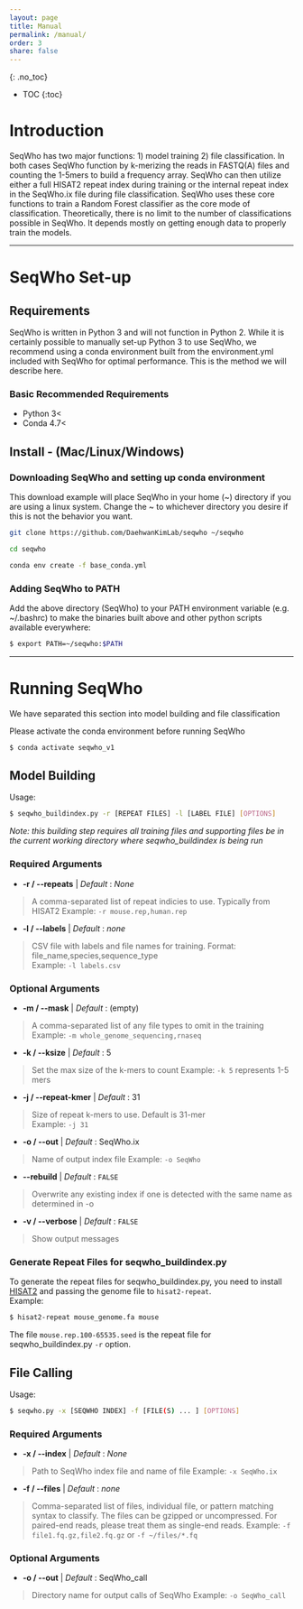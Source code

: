```yaml
---
layout: page
title: Manual
permalink: /manual/
order: 3
share: false
---
```


{: .no_toc}

- TOC
{:toc}

# Introduction

SeqWho has two major functions: 1) model training 2) file classification. In both cases SeqWho function by k-merizing the reads in FASTQ(A) files and counting the 1-5mers to build a frequency array. SeqWho can then utilize either a full HISAT2 repeat index during training or the internal repeat index in the SeqWho.ix file during file classification. SeqWho uses these core functions to train a Random Forest classifier as the core mode of classification. Theoretically, there is no limit to the number of classifications possible in SeqWho. It depends mostly on getting enough data to properly train the models.

---

# SeqWho Set-up

## Requirements
SeqWho is written in Python 3 and will not function in Python 2. While it is certainly possible to manually set-up Python 3 to use SeqWho, we recommend using a conda environment built from the environment.yml included with SeqWho for optimal performance. This is the method we will describe here. 

### Basic Recommended Requirements
+ Python 3<
+ Conda 4.7<

## Install - (Mac/Linux/Windows)
### Downloading SeqWho and setting up conda environment
This download example will place SeqWho in your home (~) directory if you are using a linux system. 
Change the ~ to whichever directory you desire if this is not the behavior you want.

```bash
git clone https://github.com/DaehwanKimLab/seqwho ~/seqwho

cd seqwho

conda env create -f base_conda.yml
```

### Adding SeqWho to PATH
Add the above directory (SeqWho) to your PATH environment variable
(e.g. ~/.bashrc) to make the binaries built above and other python scripts
available everywhere:

```bash
$ export PATH=~/seqwho:$PATH
```

---

# Running SeqWho 

We have separated this section into model building and file classification

Please activate the conda environment before running SeqWho

```bash
$ conda activate seqwho_v1
```

## Model Building
Usage:
```bash
$ seqwho_buildindex.py -r [REPEAT FILES] -l [LABEL FILE] [OPTIONS]
```

*Note: this building step requires all training files and supporting files be in the current working directory where seqwho_buildindex is being run*

### Required Arguments

* **\-r / \--repeats** | *Default* : *None* 
> A comma-separated list of repeat indicies to use. Typically from HISAT2 
> Example: `-r mouse.rep,human.rep`

* **\-l / \--labels** | *Default* : *none* 
> CSV file with labels and file names for training. Format: file_name,species,sequence_type  
> Example: `-l labels.csv`

### Optional Arguments

* **\-m / \--mask** | *Default* : (empty) 
> A comma-separated list of any file types to omit in the training
> Example: `-m whole_genome_sequencing,rnaseq`

* **\-k / \--ksize** | *Default* : 5
> Set the max size of the k-mers to count
> Example: `-k 5` represents 1-5 mers

* **\-j / \--repeat-kmer** | *Default* : 31  
> Size of repeat k-mers to use. Default is 31-mer  
> Example: `-j 31`

* **\-o / \--out** | *Default* : SeqWho.ix  
> Name of output index file
> Example: `-o SeqWho`

* **\--rebuild** | *Default* : `FALSE` 
> Overwrite any existing index if one is detected with the same name as determined in -o

* **\-v / \--verbose** | *Default* : `FALSE`
> Show output messages

### Generate Repeat Files for seqwho_buildindex.py
To generate the repeat files for seqwho_buildindex.py, you need to install [HISAT2] and passing the genome file to `hisat2-repeat`.  
Example:
```bash
$ hisat2-repeat mouse_genome.fa mouse
```
The file `mouse.rep.100-65535.seed` is the repeat file for seqwho_buildindex.py `-r` option.

[HISAT2]:https://daehwankimlab.github.io/hisat2/main/
## File Calling
Usage:
```bash
$ seqwho.py -x [SEQWHO INDEX] -f [FILE(S) ... ] [OPTIONS]
```

### Required Arguments

* **\-x / \--index** | *Default* : *None* 
> Path to SeqWho index file and name of file
> Example: `-x SeqWho.ix`

* **\-f / \--files** | *Default* : *none*
> Comma-separated list of files, individual file, or pattern matching syntax to classify. The files can be gzipped or uncompressed.
> For paired-end reads, please treat them as single-end reads.
> Example: `-f file1.fq.gz,file2.fq.gz` or `-f ~/files/*.fq`

### Optional Arguments

* **\-o / \--out** | *Default* : SeqWho_call 
> Directory name for output calls of SeqWho
> Example: `-o SeqWho_call`

